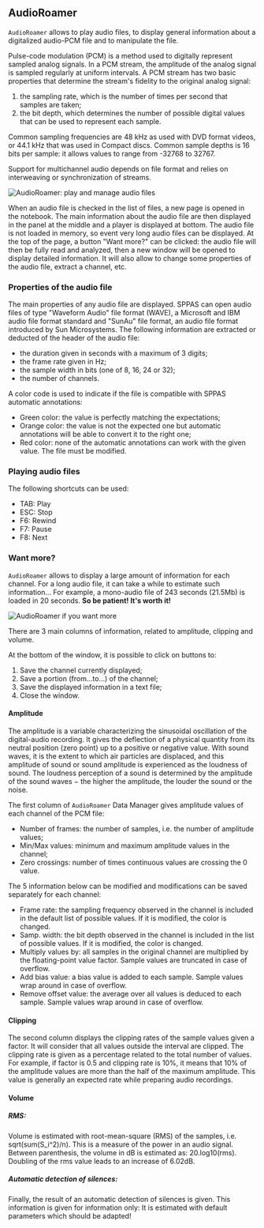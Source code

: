 ## AudioRoamer

`AudioRoamer` allows to play audio files, to display general information about
a digitalized audio-PCM file and to manipulate the file.

Pulse-code modulation (PCM) is a method used to digitally represent sampled 
analog signals. In a PCM stream, the amplitude of the analog signal is sampled 
regularly at uniform intervals. A PCM stream has two basic properties that 
determine the stream's fidelity to the original analog signal: 

1. the sampling rate, which is the number of times per second that samples 
   are taken; 
2. the bit depth, which determines the number of possible digital values that
   can be used to represent each sample.

Common sampling frequencies are 48 kHz as used with DVD format videos, or 
44.1 kHz that was used in Compact discs. Common sample depths is 16 bits per 
sample: it allows values to range from -32768 to 32767.

Support for multichannel audio depends on file format and relies on 
interweaving or synchronization of streams.

![AudioRoamer: play and manage audio files](etc/screenshots/AudioRoamer.png)


When an audio file is checked in the list of files, a new page is opened in
the notebook. The main information about the audio file are then displayed
in the panel at the middle and a player is displayed at bottom. The audio
file is not loaded in memory, so event very long audio files can be 
displayed.
At the top of the page, a button "Want more?" can be clicked: the audio 
file will then be fully read and analyzed, then a new window will be 
opened to display detailed information. It will also allow to change some
properties of the audio file, extract a channel, etc. 



### Properties of the audio file

The main properties of any audio file are displayed. SPPAS can open audio files
of type "Waveform Audio" file format (WAVE), a Microsoft and IBM audio file format
standard and "SunAu" file format, an audio file format introduced by Sun Microsystems.
The following information are extracted or deducted of the header of the 
audio file:

- the duration given in seconds with a maximum of 3 digits;
- the frame rate given in Hz;
- the sample width in bits (one of 8, 16, 24 or 32);
- the number of channels.


A color code is used to indicate if the file is compatible with SPPAS automatic
annotations:

- Green color: the value is perfectly matching the expectations;
- Orange color: the value is not the expected one but automatic annotations 
  will be able to convert it to the right one;
- Red color: none of the automatic annotations can work with the given value.
  The file must be modified.


### Playing audio files

The following shortcuts can be used:

- TAB: Play
- ESC: Stop
- F6: Rewind
- F7: Pause
- F8: Next


### Want more?

`AudioRoamer` allows to display a large amount of information for each channel.
For a long audio file, it can take a while to estimate such information... 
For example, a mono-audio file of 243 seconds (21.5Mb) is loaded in 20 seconds.
**So be patient! It's worth it!**

![AudioRoamer if you want more](etc/screenshots/AudioRoamer-more.png)

There are 3 main columns of information, related to amplitude, clipping and 
volume.

At the bottom of the window, it is possible to click on buttons to:

1. Save the channel currently displayed;
2. Save a portion (from...to...) of the channel;
3. Save the displayed information in a text file;
4. Close the window.


#### Amplitude

The amplitude is a variable characterizing the sinusoidal oscillation of the
digital-audio recording. It gives the deflection of a physical quantity from 
its neutral position (zero point) up to a positive or negative value.
With sound waves, it is the extent to which air particles are displaced, and 
this amplitude of sound or sound amplitude is experienced as the loudness of 
sound. The loudness perception of a sound is determined by the amplitude of 
the sound waves − the higher the amplitude, the louder the sound or the noise.

The first column of `AudioRoamer` Data Manager gives amplitude values of each 
channel of the PCM file:

- Number of frames: the number of samples, i.e. the number of amplitude values;
- Min/Max values: minimum and maximum amplitude values in the channel;
- Zero crossings: number of times continuous values are crossing the 0 value.

The 5 information below can be modified and modifications can be saved 
separately for each channel:

- Frame rate: the sampling frequency observed in the channel is included in the
  default list of possible values. If it is modified, the color is changed.
- Samp. width: the bit depth observed in the channel is included in the list of 
  possible values. If it is modified, the color is changed.
- Multiply values by: all samples in the original channel are multiplied by the 
  floating-point value factor. Sample values are truncated in case of overflow.
- Add bias value: a bias value is added to each sample. Sample values wrap 
  around in case of overflow.
- Remove offset value: the average over all values is deduced to each sample. 
  Sample values wrap around in case of overflow.


#### Clipping

The second column displays the clipping rates of the sample values given a 
factor. It will consider that all values outside the interval are clipped.
The clipping rate is given as a percentage related to the total number of
values.
For example, if factor is 0.5 and clipping rate is 10%, it means that 10%
of the amplitude values are more than the half of the maximum amplitude.
This value is generally an expected rate while preparing audio recordings.


#### Volume

##### RMS:

Volume is estimated with root-mean-square (RMS) of the samples, i.e. 
sqrt(sum(S_i^2)/n). This is a measure of the power in an audio signal.
Between parenthesis, the volume in dB is estimated as: 20.log10(rms).
Doubling of the rms value leads to an increase of 6.02dB.

##### Automatic detection of silences:

Finally, the result of an automatic detection of silences is given. 
This information is given for information only: It is estimated with default
parameters which should be adapted!
